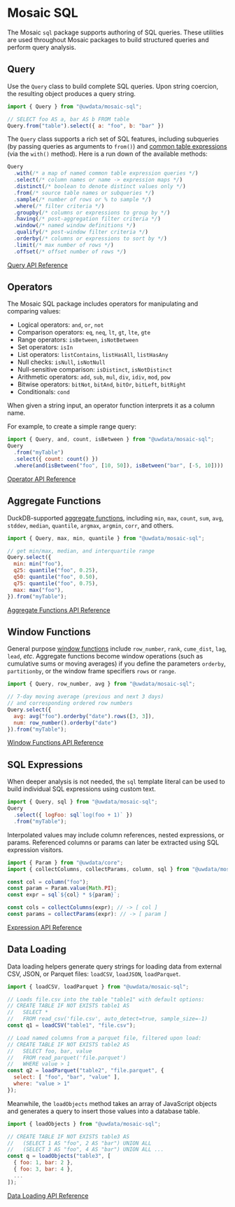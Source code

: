 # Mosaic SQL

The Mosaic `sql` package supports authoring of SQL queries.
These utilities are used throughout Mosaic packages to build structured queries and perform query analysis.

## Query

Use the `Query` class to build complete SQL queries.
Upon string coercion, the resulting object produces a query string.

``` js
import { Query } from "@uwdata/mosaic-sql";

// SELECT foo AS a, bar AS b FROM table
Query.from("table").select({ a: "foo", b: "bar" })
```

The `Query` class supports a rich set of SQL features, including subqueries (by passing queries as arguments to `from()`) and [common table expressions](https://duckdb.org/docs/sql/query_syntax/with.html) (via the `with()` method). Here is a run down of the available methods:

``` js
Query
  .with(/* a map of named common table expression queries */)
  .select(/* column names or name -> expression maps */)
  .distinct(/* boolean to denote distinct values only */)
  .from(/* source table names or subqueries */)
  .sample(/* number of rows or % to sample */)
  .where(/* filter criteria */)
  .groupby(/* columns or expressions to group by */)
  .having(/* post-aggregation filter criteria */)
  .window(/* named window definitions */)
  .qualify(/* post-window filter criteria */)
  .orderby(/* columns or expressions to sort by */)
  .limit(/* max number of rows */)
  .offset(/* offset number of rows */)
```

[Query API Reference](/api/sql/queries)

## Operators

The Mosaic SQL package includes operators for manipulating and comparing values:

- Logical operators: `and`, `or`, `not`
- Comparison operators: `eq`, `neq`, `lt`, `gt`, `lte`, `gte`
- Range operators: `isBetween`, `isNotBetween`
- Set operators: `isIn`
- List operators: `listContains`, `listHasAll`, `listHasAny`
- Null checks: `isNull`, `isNotNull`
- Null-sensitive comparison: `isDistinct`, `isNotDistinct`
- Arithmetic operators: `add`, `sub`, `mul`, `div`, `idiv`, `mod`, `pow`
- Bitwise operators: `bitNot`, `bitAnd`, `bitOr`, `bitLeft`, `bitRight`
- Conditionals: `cond`

When given a string input, an operator function interprets it as a column name.

For example, to create a simple range query:

``` js
import { Query, and, count, isBetween } from "@uwdata/mosaic-sql";
Query
  .from("myTable")
  .select({ count: count() })
  .where(and(isBetween("foo", [10, 50]), isBetween("bar", [-5, 10])))
```

[Operator API Reference](/api/sql/operators)

## Aggregate Functions

DuckDB-supported [aggregate functions](https://duckdb.org/docs/sql/aggregates.html), including `min`, `max`, `count`, `sum`, `avg`, `stddev`, `median`, `quantile`, `argmax`, `argmin`, `corr`, and others.

``` js
import { Query, max, min, quantile } from "@uwdata/mosaic-sql";

// get min/max, median, and interquartile range
Query.select({
  min: min("foo"),
  q25: quantile("foo", 0.25),
  q50: quantile("foo", 0.50),
  q75: quantile("foo", 0.75),
  max: max("foo"),
}).from("myTable");
```

[Aggregate Functions API Reference](/api/sql/aggregate-functions)

## Window Functions

General purpose [window functions](https://duckdb.org/docs/sql/window_functions) include `row_number`, `rank`, `cume_dist`, `lag`, `lead`, _etc_.
Aggregate functions become window operations (such as cumulative sums or moving averages) if you define the parameters `orderby`, `partitionby`, or the window frame specifiers `rows` or `range`.

``` js
import { Query, row_number, avg } from "@uwdata/mosaic-sql";

// 7-day moving average (previous and next 3 days)
// and corresponding ordered row numbers
Query.select({
  avg: avg("foo").orderby("date").rows([3, 3]),
  num: row_number().orderby("date")
}).from("myTable");
```

[Window Functions API Reference](/api/sql/window-functions)

## SQL Expressions

When deeper analysis is not needed, the `sql` template literal can be used to build individual SQL expressions using custom text.

``` js
import { Query, sql } from "@uwdata/mosaic-sql";
Query
  .select({ logFoo: sql`log(foo + 1)` })
  .from("myTable");
```

Interpolated values may include column references, nested expressions, or params.
Referenced columns or params can later be extracted using SQL expression visitors.

``` js
import { Param } from "@uwdata/core";
import { collectColumns, collectParams, column, sql } from "@uwdata/mosaic-sql";

const col = column("foo");
const param = Param.value(Math.PI);
const expr = sql`${col} * ${param}`;

const cols = collectColumns(expr); // -> [ col ]
const params = collectParams(expr): // -> [ param ]
```

[Expression API Reference](/api/sql/expressions)

## Data Loading

Data loading helpers generate query strings for loading data from external CSV, JSON, or Parquet files: `loadCSV`, `loadJSON`, `loadParquet`.

``` js
import { loadCSV, loadParquet } from "@uwdata/mosaic-sql";

// Loads file.csv into the table "table1" with default options:
// CREATE TABLE IF NOT EXISTS table1 AS
//   SELECT *
//   FROM read_csv('file.csv', auto_detect=true, sample_size=-1)
const q1 = loadCSV("table1", "file.csv");

// Load named columns from a parquet file, filtered upon load:
// CREATE TABLE IF NOT EXISTS table2 AS
//   SELECT foo, bar, value
//   FROM read_parquet('file.parquet')
//   WHERE value > 1
const q2 = loadParquet("table2", "file.parquet", {
  select: [ "foo", "bar", "value" ],
  where: "value > 1"
});
```

Meanwhile, the `loadObjects` method takes an array of JavaScript objects and generates a query to insert those values into a database table.

``` js
import { loadObjects } from "@uwdata/mosaic-sql";

// CREATE TABLE IF NOT EXISTS table3 AS
//   (SELECT 1 AS "foo", 2 AS "bar") UNION ALL
//   (SELECT 3 AS "foo", 4 AS "bar") UNION ALL ...
const q = loadObjects("table3", [
  { foo: 1, bar: 2 },
  { foo: 3, bar: 4 },
  ...
]);
```

[Data Loading API Reference](/api/sql/data-loading)
